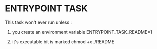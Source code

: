 # ENTRYPOINT TASK

This task won't ever run unless :

1. you create an environment variable
   ENTRYPOINT_TASK_README=1
   
2. it's executable bit is marked
   chmod +x ./README
